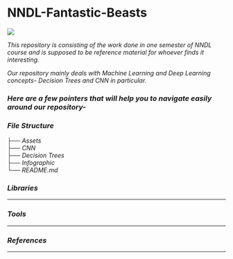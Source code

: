 # NNDL-Fantastic-Beasts
![](https://github.com/jasleen101010/NNDL-Fantastic-Beasts/blob/main/Assets/readme-img-2.jpg)

<i> This repository is consisting of the work done in one semester of NNDL course and is supposed to be reference material for whoever finds it interesting.<i>

Our repository mainly deals with Machine Learning and Deep Learning concepts- Decision Trees and CNN in particular.

### Here are a few pointers that will help you to navigate easily around our repository-

### File Structure
├── Assets                   
├── CNN                   
├── Decision Trees                    
├── Infographic                   
└── README.md
  
### Libraries 
<hr>
  
### Tools
<hr>
  
### References
<hr>
